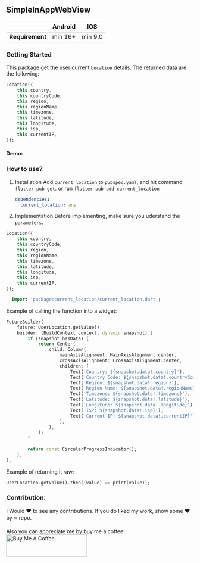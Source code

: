 ## SimpleInAppWebView

|                 | Android | IOS     |
| --------------- | ------- | ------- |
| **Requirement** | min 16+ | min 9.0 |

### Getting Started

This package get the user current `Location` details. The returned data are the following:

```dart
Location({
    this.country,
    this.countryCode,
    this.region,
    this.regionName,
    this.timezone,
    this.latitude,
    this.longitude,
    this.isp,
    this.currentIP,
});
```

#### Demo:

<!-- ![demo]() -->

### How to use?

1. Installation
   Add `current_location` to `pubspec.yaml`, and hit command `flutter pub get`.
   or
   run `flutter pub add current_location`

   ```yaml
   dependencies:
     current_location: any
   ```

2. Implementation
   Before implementing, make sure you uderstand the `parameters`.

```dart
Location({
    this.country,
    this.countryCode,
    this.region,
    this.regionName,
    this.timezone,
    this.latitude,
    this.longitude,
    this.isp,
    this.currentIP,
});
```

```dart
  import 'package:current_location/current_location.dart';
```

Example of calling the function into a widget:

```dart
FutureBuilder(
    future: UserLocation.getValue(),
    builder: (BuildContext context, dynamic snapshot) {
        if (snapshot.hasData) {
            return Center(
                child: Column(
                    mainAxisAlignment: MainAxisAlignment.center,
                    crossAxisAlignment: CrossAxisAlignment.center,
                    children: [
                        Text('Country: ${snapshot.data!.country}'),
                        Text('Country Code: ${snapshot.data!.countryCode}'),
                        Text('Region: ${snapshot.data!.region}'),
                        Text('Region Name: ${snapshot.data!.regionName}'),
                        Text('Timezone: ${snapshot.data!.timezone}'),
                        Text('Latitude: ${snapshot.data!.latitude}'),
                        Text('Longitude: ${snapshot.data!.longitude}'),
                        Text('ISP: ${snapshot.data!.isp}'),
                        Text('Current IP: ${snapshot.data!.currentIP}'),
                    ],
                ),
            );
        }
        
        return const CircularProgressIndicator();
    },
),
```

Example of returning it raw:

```dart
UserLocation.getValue().then((value) => print(value));
```

### Contribution:

I Would ❤️ to see any contributions. If you do liked my work, show some ❤️ by ⭐ repo.

Also you can appreciate me by buy me a coffee:
<br />
<a href="https://www.buymeacoffee.com/johnmelodymel" target="_blank"><img src="https://cdn.buymeacoffee.com/buttons/v2/default-yellow.png" alt="Buy Me A Coffee" style="height: 60px !important;width: 217px !important;" ></a>